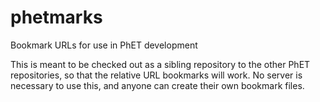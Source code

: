 phetmarks
=========

Bookmark URLs for use in PhET development

This is meant to be checked out as a sibling repository to the other PhET repositories, so that the relative URL bookmarks will work. No server is necessary to use this, and anyone can create their own bookmark files.
